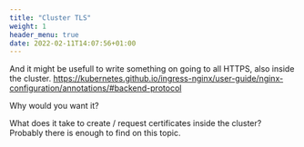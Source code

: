 ```yaml
---
title: "Cluster TLS"
weight: 1
header_menu: true
date: 2022-02-11T14:07:56+01:00
---
```


And it might be usefull to write something on going to all HTTPS, also inside the cluster.
https://kubernetes.github.io/ingress-nginx/user-guide/nginx-configuration/annotations/#backend-protocol

Why would you want it?

What does it take to create / request certificates inside the cluster? Probably there is enough to find on this topic.
